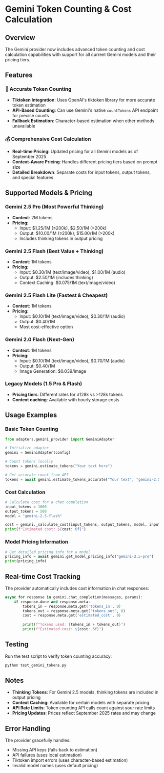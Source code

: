 # Gemini Token Counting & Cost Calculation

## Overview

The Gemini provider now includes advanced token counting and cost calculation capabilities with support for all current Gemini models and their pricing tiers.

## Features

### 🔢 Accurate Token Counting
- **Tiktoken Integration**: Uses OpenAI's tiktoken library for more accurate token estimation
- **API-Based Counting**: Can use Gemini's native `countTokens` API endpoint for precise counts
- **Fallback Estimation**: Character-based estimation when other methods unavailable

### 💰 Comprehensive Cost Calculation
- **Real-time Pricing**: Updated pricing for all Gemini models as of September 2025
- **Context-Aware Pricing**: Handles different pricing tiers based on prompt size
- **Detailed Breakdown**: Separate costs for input tokens, output tokens, and special features

## Supported Models & Pricing

### Gemini 2.5 Pro (Most Powerful Thinking)
- **Context**: 2M tokens
- **Pricing**: 
  - Input: $1.25/1M (≤200k), $2.50/1M (>200k)
  - Output: $10.00/1M (≤200k), $15.00/1M (>200k)
  - Includes thinking tokens in output pricing

### Gemini 2.5 Flash (Best Value + Thinking)
- **Context**: 1M tokens
- **Pricing**:
  - Input: $0.30/1M (text/image/video), $1.00/1M (audio)
  - Output: $2.50/1M (includes thinking)
  - Context Caching: $0.075/1M (text/image/video)

### Gemini 2.5 Flash Lite (Fastest & Cheapest)
- **Context**: 1M tokens
- **Pricing**:
  - Input: $0.10/1M (text/image/video), $0.30/1M (audio)
  - Output: $0.40/1M
  - Most cost-effective option

### Gemini 2.0 Flash (Next-Gen)
- **Context**: 1M tokens
- **Pricing**:
  - Input: $0.10/1M (text/image/video), $0.70/1M (audio)
  - Output: $0.40/1M
  - Image Generation: $0.039/image

### Legacy Models (1.5 Pro & Flash)
- **Pricing tiers**: Different rates for ≤128k vs >128k tokens
- **Context caching**: Available with hourly storage costs

## Usage Examples

### Basic Token Counting
```python
from adapters.gemini_provider import GeminiAdapter

# Initialize adapter
gemini = GeminiAdapter(config)

# Count tokens locally
tokens = gemini.estimate_tokens("Your text here")

# Get accurate count from API
tokens = await gemini.estimate_tokens_accurate("Your text", "gemini-2.5-flash")
```

### Cost Calculation
```python
# Calculate cost for a chat completion
input_tokens = 1000
output_tokens = 500
model = "gemini-2.5-flash"

cost = gemini._calculate_cost(input_tokens, output_tokens, model, input_tokens)
print(f"Estimated cost: ${cost:.6f}")
```

### Model Pricing Information
```python
# Get detailed pricing info for a model
pricing_info = await gemini.get_model_pricing_info("gemini-2.5-pro")
print(pricing_info)
```

## Real-time Cost Tracking

The provider automatically includes cost information in chat responses:

```python
async for response in gemini.chat_completion(messages, params):
    if response.done and response.meta:
        tokens_in = response.meta.get('tokens_in', 0)
        tokens_out = response.meta.get('tokens_out', 0) 
        cost = response.meta.get('estimated_cost', 0)
        
        print(f"Tokens used: {tokens_in + tokens_out}")
        print(f"Estimated cost: ${cost:.6f}")
```

## Testing

Run the test script to verify token counting accuracy:

```bash
python test_gemini_tokens.py
```

## Notes

- **Thinking Tokens**: For Gemini 2.5 models, thinking tokens are included in output pricing
- **Context Caching**: Available for certain models with separate pricing
- **API Rate Limits**: Token counting API calls count against your rate limits
- **Pricing Updates**: Prices reflect September 2025 rates and may change

## Error Handling

The provider gracefully handles:
- Missing API keys (falls back to estimation)
- API failures (uses local estimation)
- Tiktoken import errors (uses character-based estimation)
- Invalid model names (uses default pricing)
